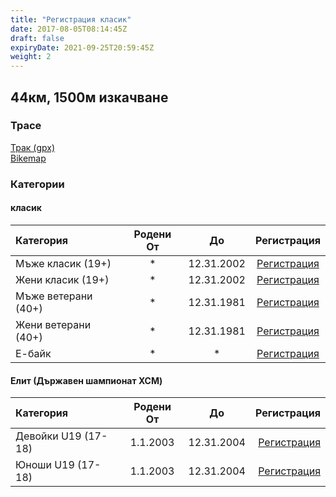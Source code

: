 ```yaml
---
title: "Регистрация класик"
date: 2017-08-05T08:14:45Z
draft: false
expiryDate: 2021-09-25T20:59:45Z
weight: 2
---
```


## 44км, 1500м изкачване
### Трасе  
[Трак (gpx)](https://drive.google.com/open?id=0B8lR1_MWHzbCMWhaR1pDeEZXV0k)  
[Bikemap](https://www.bikemap.net/en/route/4143055-murgash-44km/)  


### Категории
#### класик
Категория         | Родени От |      До   | Регистрация     
:-----------------|:---------:|:---------:|:-----------:
 Мъже класик (19+)  |     *     | 12.31.2002| [Регистрация](https://forms.gle/VdwnRV3h25QuY5bE9 )
 Жени класик (19+)  |     *     | 12.31.2002| [Регистрация](https://forms.gle/Ufe4Yf4PwDqKzxRZ8 )
 Мъже ветерани (40+)  |     *     | 12.31.1981| [Регистрация](https://forms.gle/Ufe4Yf4PwDqKzxRZ8 )
 Жени ветерани (40+)  |     *     | 12.31.1981| [Регистрация](https://forms.gle/Ufe4Yf4PwDqKzxRZ8 )
 Е-байк             |     *     |     *     | [Регистрация](https://forms.gle/Ufe4Yf4PwDqKzxRZ8 )


#### Елит (Държавен шампионат XCM)
Категория         | Родени От |      До   | Регистрация
:-----------------|:---------:|:---------:|-------------:
 Девойки U19 (17-18)  | 1.1.2003  | 12.31.2004| [Регистрация](https://forms.gle/Ufe4Yf4PwDqKzxRZ8 )
 Юноши U19 (17-18)| 1.1.2003  | 12.31.2004| [Регистрация](https://forms.gle/Ufe4Yf4PwDqKzxRZ8 )


